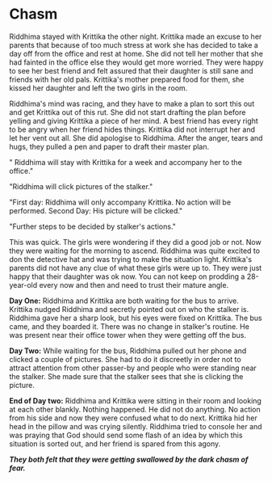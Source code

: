 # Chasm

Riddhima stayed with Krittika the other night. Krittika made an excuse to her parents that because of too much stress at work she has decided to take a day off from the office and rest at home. She did not tell her mother that she had fainted in the office else they would get more worried. They were happy to see her best friend and felt assured that their daughter is still sane and friends with her old pals. Krittika's mother prepared food for them, she kissed her daughter and left the two girls in the room.

Riddhima's mind was racing, and they have to make a plan to sort this out and get Krittika out of this rut. She did not start drafting the plan before yelling and giving Krittika a piece of her mind. A best friend has every right to be angry when her friend hides things. Krittika did not interrupt her and let her vent out all. She did apologise to Riddhima. After the anger, tears and hugs, they pulled a pen and paper to draft their master plan.

" Riddhima will stay with Krittika for a week and accompany her to the office."

"Riddhima will click pictures of the stalker."

"First day: Riddhima will only accompany Krittika. No action will be performed. Second Day: His picture will be clicked."

"Further steps to be decided by stalker's actions."

This was quick. The girls were wondering if they did a good job or not. Now they were waiting for the morning to ascend. Riddhima was quite excited to don the detective hat and was trying to make the situation light. Krittika's parents did not have any clue of what these girls were up to. They were just happy that their daughter was ok now. You can not keep on prodding a 28-year-old every now and then and need to trust their mature angle.

**Day One:** Riddhima and Krittika are both waiting for the bus to arrive. Krittika nudged Riddhima and secretly pointed out on who the stalker is. Riddhima gave her a sharp look, but his eyes were fixed on Krittika. The bus came, and they boarded it. There was no change in stalker's routine. He was present near their office tower when they were getting off the bus.

**Day Two:** While waiting for the bus, Riddhima pulled out her phone and clicked a couple of pictures. She had to do it discreetly in order not to attract attention from other passer-by and people who were standing near the stalker. She made sure that the stalker sees that she is clicking the picture.

**End of Day two:** Riddhima and Krittika were sitting in their room and looking at each other blankly. Nothing happened. He did not do anything. No action from his side and now they were confused what to do next. Krittika hid her head in the pillow and was crying silently. Riddhima tried to console her and was praying that God should send some flash of an idea by which this situation is sorted out, and her friend is spared from this agony.

***They both felt that they were getting swallowed by the dark chasm of fear.***